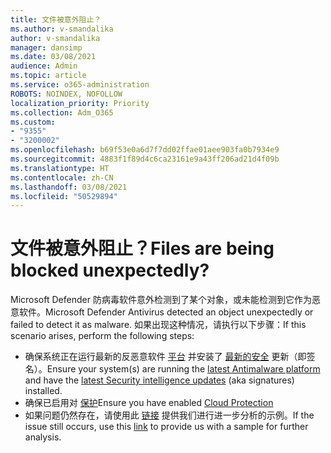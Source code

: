 ```yaml
---
title: 文件被意外阻止？
ms.author: v-smandalika
author: v-smandalika
manager: dansimp
ms.date: 03/08/2021
audience: Admin
ms.topic: article
ms.service: o365-administration
ROBOTS: NOINDEX, NOFOLLOW
localization_priority: Priority
ms.collection: Adm_O365
ms.custom:
- "9355"
- "3200002"
ms.openlocfilehash: b69f53e0a6d7f7dd02ffae01aee903fa0b7934e9
ms.sourcegitcommit: 4883f1f89d4c6ca23161e9a43ff206ad21d4f09b
ms.translationtype: HT
ms.contentlocale: zh-CN
ms.lasthandoff: 03/08/2021
ms.locfileid: "50529894"
---
```

# <a name="files-are-being-blocked-unexpectedly"></a><span data-ttu-id="58945-102">文件被意外阻止？</span><span class="sxs-lookup"><span data-stu-id="58945-102">Files are being blocked unexpectedly?</span></span>

<span data-ttu-id="58945-103">Microsoft Defender 防病毒软件意外检测到了某个对象，或未能检测到它作为恶意软件。</span><span class="sxs-lookup"><span data-stu-id="58945-103">Microsoft Defender Antivirus detected an object unexpectedly or failed to detect it as malware.</span></span> <span data-ttu-id="58945-104">如果出现这种情况，请执行以下步骤：</span><span class="sxs-lookup"><span data-stu-id="58945-104">If this scenario arises, perform the following steps:</span></span>

- <span data-ttu-id="58945-105">确保系统正在运行最新的反恶意软件 [平台](https://docs.microsoft.com/windows/security/threat-protection/microsoft-defender-antivirus/manage-updates-baselines-microsoft-defender-antivirus) 并安装了 [最新的安全](https://www.microsoft.com/security/encyclopedia/adlpackages.aspx) 更新（即签名）。</span><span class="sxs-lookup"><span data-stu-id="58945-105">Ensure your system(s) are running the [latest Antimalware platform](https://docs.microsoft.com/windows/security/threat-protection/microsoft-defender-antivirus/manage-updates-baselines-microsoft-defender-antivirus) and have the [latest Security intelligence updates](https://www.microsoft.com/security/encyclopedia/adlpackages.aspx) (aka signatures) installed.</span></span>
- <span data-ttu-id="58945-106">确保已启用对 [保护](https://docs.microsoft.com/windows/security/threat-protection/microsoft-defender-antivirus/enable-cloud-protection-microsoft-defender-antivirus)</span><span class="sxs-lookup"><span data-stu-id="58945-106">Ensure you have enabled [Cloud Protection](https://docs.microsoft.com/windows/security/threat-protection/microsoft-defender-antivirus/enable-cloud-protection-microsoft-defender-antivirus)</span></span>
- <span data-ttu-id="58945-107">如果问题仍然存在，请使用此 [链接](https://www.microsoft.com/wdsi/filesubmission) 提供我们进行进一步分析的示例。</span><span class="sxs-lookup"><span data-stu-id="58945-107">If the issue still occurs, use this [link](https://www.microsoft.com/wdsi/filesubmission) to provide us with a sample for further analysis.</span></span>
